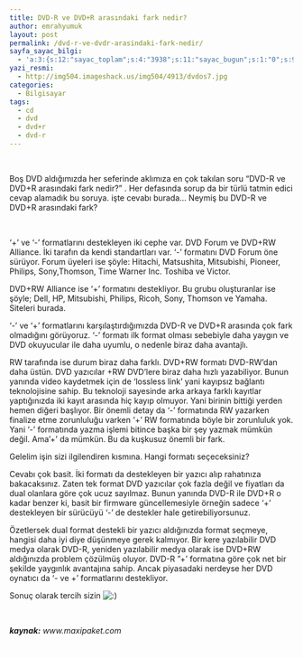 ```yaml
---
title: DVD-R ve DVD+R arasındaki fark nedir?
author: emrahyumuk
layout: post
permalink: /dvd-r-ve-dvdr-arasindaki-fark-nedir/
sayfa_sayac_bilgi:
  - 'a:3:{s:12:"sayac_toplam";s:4:"3938";s:11:"sayac_bugun";s:1:"0";s:9:"son_okuma";s:10:"1364921831";}'
yazi_resmi:
  - http://img504.imageshack.us/img504/4913/dvdos7.jpg
categories:
  - Bilgisayar
tags:
  - cd
  - dvd
  - dvd+r
  - dvd-r
---
```

<span style="color: #ffffff;">.</span>

Boş DVD aldığımızda her seferinde aklımıza en çok takılan soru &#8220;DVD-R ve DVD+R arasındaki fark nedir?&#8221; . Her defasında sorup da bir türlü tatmin edici cevap alamadık bu soruya. işte cevabı burada&#8230; Neymiş bu DVD-R ve DVD+R arasındaki fark?

<span style="color: #ffffff;">.</span>

<!--more-->

&#8216;+&#8217; ve &#8216;-&#8217; formatlarını destekleyen iki cephe var. DVD Forum ve DVD+RW Alliance. İki tarafın da kendi standartları var. &#8216;-&#8217; formatını DVD Forum öne sürüyor. Forum üyeleri ise şöyle: Hitachi, Matsushita, Mitsubishi, Pioneer, Philips, Sony,Thomson, Time Warner Inc. Toshiba ve Victor.

DVD+RW Alliance ise &#8216;+&#8217; formatını destekliyor. Bu grubu oluşturanlar ise şöyle; Dell, HP, Mitsubishi, Philips, Ricoh, Sony, Thomson ve Yamaha. Siteleri burada.

&#8216;-&#8217; ve &#8216;+&#8217; formatlarını karşılaştırdığımızda DVD-R ve DVD+R arasında çok fark olmadığını görüyoruz. &#8216;-&#8217; formatı ilk format olması sebebiyle daha yaygın ve DVD okuyucular ile daha uyumlu, o nedenle biraz daha avantajlı.

RW tarafında ise durum biraz daha farklı. DVD+RW formatı DVD-RW&#8217;dan daha üstün. DVD yazıcılar +RW DVD&#8217;lere biraz daha hızlı yazabiliyor. Bunun yanında video kaydetmek için de &#8216;lossless link&#8217; yani kayıpsız bağlantı teknolojisine sahip. Bu teknoloji sayesinde arka arkaya farklı kayıtlar yaptığınızda iki kayıt arasında hiç kayıp olmuyor. Yani birinin bittiği yerden hemen diğeri başlıyor. Bir önemli detay da &#8216;-&#8217; formatında RW yazarken finalize etme zorunluluğu varken &#8216;+&#8217; RW formatında böyle bir zorunluluk yok. Yani &#8216;-&#8217; formatında yazma işlemi bitince başka bir şey yazmak mümkün değil. Ama&#8217;+&#8217; da mümkün. Bu da kuşkusuz önemli bir fark.

Gelelim işin sizi ilgilendiren kısmına. Hangi formatı seçeceksiniz?

Cevabı çok basit. İki formatı da destekleyen bir yazıcı alıp rahatınıza bakacaksınız. Zaten tek format DVD yazıcılar çok fazla değil ve fiyatları da dual olanlara göre çok ucuz sayılmaz. Bunun yanında DVD-R ile DVD+R o kadar benzer ki, basit bir firmware güncellemesiyle örneğin sadece &#8216;+&#8217; destekleyen bir sürücüyü &#8216;-&#8217; de destekler hale getirebiliyorsunuz.

Özetlersek dual format destekli bir yazıcı aldığınızda format seçmeye, hangisi daha iyi diye düşünmeye gerek kalmıyor. Bir kere yazılabilir DVD medya olarak DVD-R, yeniden yazılabilir medya olarak ise DVD+RW aldığınızda problem çözülmüş oluyor. DVD-R &#8221;+&#8217; formatına göre çok net bir şekilde yaygınlık avantajına sahip. Ancak piyasadaki nerdeyse her DVD oynatıcı da &#8216;- ve +&#8217; formatlarını destekliyor.

Sonuç olarak tercih sizin <img src='http://www.emrahyumuk.com/wp-includes/images/smilies/icon_smile.gif' alt=':)' class='wp-smiley' /> 

<span style="color: #ffffff;">.</span>

<address>
  <strong>kaynak:</strong> www.maxipaket.com
</address>

<span style="color: #ffffff;">.</span>